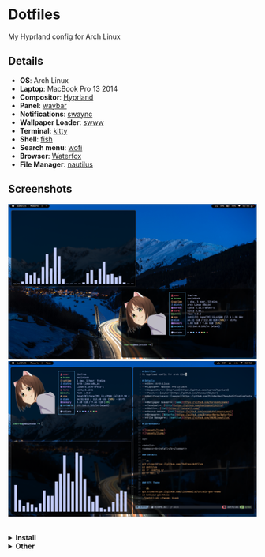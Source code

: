 # Dotfiles
My Hyprland config for Arch Linux

## Details
- **OS**: Arch Linux
- **Laptop**: MacBook Pro 13 2014
- **Compositor**: [Hyprland](https://github.com/hyprwm/Hyprland)
- **Panel**: [waybar](https://github.com/Alexays/Waybar)
- **Notifications**: [swaync](https://github.com/ErikReider/SwayNotificationCenter)
- **Wallpaper Loader**: [swww](https://github.com/Horus645/swww)
- **Terminal**: [kitty](https://github.com/kovidgoyal/kitty)
- **Shell**: [fish](https://fishshell.com/)
- **Search menu**: [wofi](https://github.com/uncomfyhalomacro/wofi)
- **Browser**: [Waterfox](https://github.com/BrowserWorks/Waterfox)
- **File Manager**: [nautilus](https://github.com/GNOME/nautilus)

## Screenshots

![](assets/1.png)
![](assets/2.png)

<br>

<details>
<summary><b>Install</b></summary>

### Default

```sh
git clone https://github.com/TheFreo/dotfiles
cd dotfiles
cp -r .config ~/
cp -r Wall ~/
swww img ~/Wall/6.jpg
```

### Fonts

```sh
ttf-font-awesome
otf-font-awesome
ttf-jetbrains-mono
ttf-ubuntu-mono-nerd
ttf-dejavu
powerline-fonts
adobe-source-han-sans-jp-fonts
```

### GTK Theme

```sh
git clone https://github.com/linuxmobile/Colloid-gtk-theme
cd Colloid-gtk-theme
./install.sh --tweaks black
```

### GTK Icons

```sh
git clone https://github.com/vinceliuice/WhiteSur-icon-theme
cd WhiteSur-icon-theme
./install.sh
```

</details>

<details>
<summary><b>Other</b></summary>

### Packages for MacBook

```sh
brightnessctl
broadcom-wl
macfan-git
libinput-gestures
playerctl
tlp
```

</details>
